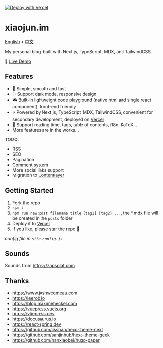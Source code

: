 [![Deploy with Vercel](https://vercel.com/button)](https://vercel.com/new/clone?repository-url=https%3A%2F%2Fgithub.com%2Fimzxj%2Fxiaojun.im)

# xiaojun.im

[English](./README.md) • [中文](./README.zh-CN.md)

My personal blog, built with Next.js, TypeScript, MDX, and TailwindCSS.

👀 [Live Demo](https://xiaojun.im/)

## Features

- 🎨 Simple, smooth and fast
- ✨ Support dark mode, responsive design
- 🎮 Built-in lightweight code playground (native html and single react component), front-end friendly
- ⚡️ Powered by Next.js, TypeScript, MDX, TailwindCSS, convenient for secondary development, deployed on [Vercel](https://vercel.com)
- 🧩 Support reading time, tags, table of contents, i18n, KaTeX...
- More features are in the works...

TODO:

- RSS
- SEO
- Pagination
- Comment system
- More social links support
- Migration to [Contentlayer](https://github.com/contentlayerdev/contentlayer)

## Getting Started

1. Fork the repo
2. `npm i`
3. `npm run new:post filename title [tag1] [tag2] ...`, the *.mdx file will be created in the `posts` folder
4. Deploy it to [Vercel](https://vercel.com)
5. If you like, please star the repo 🙏

_config file in `site.config.js`_

## Sounds

Sounds from https://zapsplat.com

## Thanks

- https://www.joshwcomeau.com
- https://leerob.io
- https://blog.maximeheckel.com
- https://vuepress.vuejs.org
- https://vitepress.dev
- https://docusaurus.io
- https://react-spring.dev
- https://github.com/iissnan/hexo-theme-next
- https://github.com/sanjinhub/hexo-theme-geek
- https://github.com/nanxiaobei/hugo-paper
